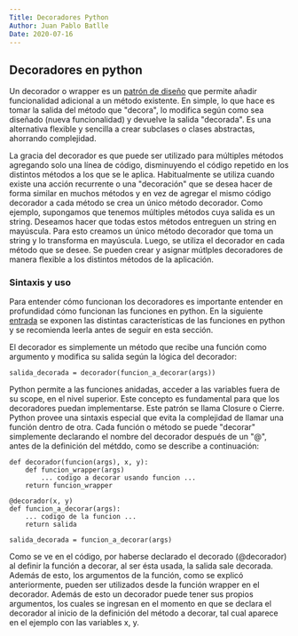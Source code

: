 ```yaml
---
Title: Decoradores Python
Author: Juan Pablo Batlle
Date: 2020-07-16
---
```


## Decoradores en python

Un decorador o wrapper es un [patrón de diseño]() que permite añadir funcionalidad adicional a un método existente. En simple, lo que hace es tomar la salida del método que "decora", lo modifica según como sea diseñado (nueva funcionalidad) y devuelve la salida "decorada". Es una alternativa flexible y sencilla a crear subclases o clases abstractas, ahorrando complejidad. 

La gracia del decorador es que puede ser utilizado para múltiples métodos agregando solo una línea de código, disminuyendo el código repetido en los distintos métodos a los que se le aplica. Habitualmente se utiliza cuando existe una acción recurrente o una "decoración" que se desea hacer de forma similar en muchos métodos y en vez de agregar el mismo código decorador a cada método se crea un único método decorador. Como ejemplo, supongamos que tenemos múltiples métodos cuya salida es un string. Deseamos hacer que todas estos métodos entreguen un string en mayúscula. Para esto creamos un único método decorador que toma un string y lo transforma en mayúscula. Luego, se utiliza el decorador en cada método que se desee. Se pueden crear y asignar mútlples decoradores de manera flexible a los distintos métodos de la aplicación.

### Sintaxis y uso

Para entender cómo funcionan los decoradores es importante entender en profundidad cómo funcionan las funciones en python. En la siguiente [entrada](http://) se exponen las distintas características de las funciones en python y se recomienda leerla antes de seguir en esta sección.


El decorador es simplemente un método que recibe una función como argumento y modifica su salida según la lógica del decorador:
```
salida_decorada = decorador(funcion_a_decorar(args))
```

Python permite a las funciones anidadas, acceder a las variables fuera de su scope, en el nivel superior. Este concepto es fundamental para que los decoradores puedan implementarse. Este patrón se llama Closure o Cierre. Python provee una sintaxis especial que evita la complejidad de llamar una función dentro de otra. Cada función o método se puede "decorar" simplemente declarando el nombre del decorador después de un "@", antes de la definición del métddo, como se describe a continuación:

```
def decorador(funcion(args), x, y):
    def funcion_wrapper(args)
        ... codigo a decorar usando funcion ...
    return funcion_wrapper

@decorador(x, y)
def funcion_a_decorar(args):
    ... codigo de la funcion ...
    return salida

salida_decorada = funcion_a_decorar(args)
```

Como se ve en el código, por haberse declarado el decorado (@decorador) al definir la función a decorar, al ser ésta usada, la salida sale decorada. Además de esto, los argumentos de la función, como se explicó anteriormente, pueden ser utilizados desde la función wrapper en el decorador. Además de esto un decorador puede tener sus propios argumentos, los cuales se ingresan en el momento en que se declara el decorador al inicio de la definición del método a decorar, tal cual aparece en el ejemplo con las variables x, y.



